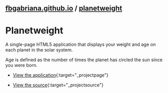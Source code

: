 ## [fbgabriana.github.io](/ "Bamm's KodeGo Repository") / [planetweight](/planetweight/)

# Planetweight

A single-page HTML5 application that displays your weight and age on each planet in the solar system.

Age is defined as the number of times the planet has circled the sun since you were born.

* [View the application](planetweight.html){:target="_projectpage"}

* [View the source](https://github.com/fbgabriana/planetweight){:target="_projectsource"}

